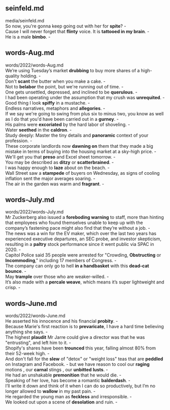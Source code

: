 ## seinfeld.md ## 
media/seinfeld.md  
So now, you're gonna keep going out with her for **spite**? -  
Cause I will never forget that **flinty** voice. It is **tattooed in my brain**. -  
He is a male **bimbo**. -  

## words-Aug.md ## 
words/2022/words-Aug.md  
We’re using Tuesday’s market **drubbing** to buy more shares of a high-quality holding. -  
Don't **scant** the butter when you make a cake. -  
Not to **belabor** the point, but we're running out of time. -  
One gets unsettled, depressed, and inclined to be **querulous**. -  
I had been operating under the assumption that my crush was **unrequited**. -  
Good thing I look **spiffy** in a mustache. -  
Endless narratives, metaphors and **allegories**. -  
If we say we're going to swing from plus six to minus two, you know as well as I do that you'd have been carried out in a **gurney**. -  
His palms were **excoriated** by the hard labor of shoveling. -  
Water **seethed** in the **caldron**. -  
Study deeply: Master the tiny details and **panoramic** context of your profession. -  
These corporate landlords now **dawning on** them that they made a big mistake in terms of buying into the housing market at a sky-high price. -  
We'll get you that **preso** and Excel sheet tomorrow. -  
You may be described as **ditzy** or **scatterbrained**. -  
I was happy enough to **laze** about on the beach. -  
Wall Street saw a **stampede** of buyers on Wednesday, as signs of cooling inflation sent the major averages soaring. -  
The air in the garden was warm and **fragrant**. - 

## words-July.md ## 
words/2022/words-July.md  
Mr Zuckerberg also issued a **foreboding warning** to staff, more than hinting that employees who found themselves unable to keep up with the company’s fastening pace might also find that they’re without a job. -  
The news was a win for the EV maker, which over the last two years has experienced executive departures, an SEC probe, and investor skepticism, resulting in a **paltry** stock performance since it went public via SPAC in 2020. -  
Capitol Police said 35 people were arrested for "Crowding, **Obstructing** or **Incommoding**," including 17 members of Congress. -  
The company can only go to hell **in a handbasket** with this **dead-cat bounce**. -  
May **trample** over those who are weaker-willed. -  
It’s also made with a **percale weave**, which means it’s super lightweight and crisp. -  

## words-June.md ## 
words/2022/words-June.md  
He asserted his innocence and his financial **probity**.  -  
Because Marie's first reaction is to **prevaricate**, I have a hard time believing anything she says. -  
The highest **plaudit** Mr Jarre could give a director was that he was "entrusting", and left him to it. -  
Shopify's shares have been **trounced** this year, falling almost 80% from their 52-week high. -  
And don't fall for the **slew** of "detox" or "weight loss" teas that are **peddled** on Instagram and Facebook. - 
but we have reason to cool our **raging** motions , our **carnal** stings , our **unbitted** **lusts**. -  
He had an unshakable **premonition** that he would die. -  
Speaking of her love, has become a romantic **balderdash**. -  
I’ll write it down and think of it when I can do so productively, but I’m no longer allowed to **wallow** in my past pain. -  
He regarded the young man as **feckless** and irresponsible. -  
We looked out upon a scene of **desolation** and ruin. -  

